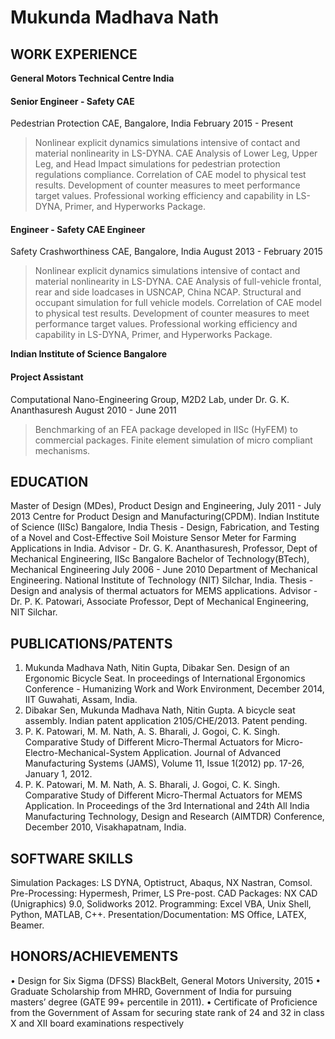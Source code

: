 # Mukunda Madhava Nath

## WORK EXPERIENCE
**General Motors Technical Centre India**
#### Senior Engineer - Safety CAE
Pedestrian Protection CAE, Bangalore, India February 2015 - Present
> Nonlinear explicit dynamics simulations intensive of contact and material nonlinearity in LS-DYNA.
> CAE Analysis of Lower Leg, Upper Leg, and Head Impact simulations for pedestrian protection regulations
compliance.
> Correlation of CAE model to physical test results.
> Development of counter measures to meet performance target values.
> Professional working efficiency and capability in LS-DYNA, Primer, and Hyperworks Package.
#### Engineer - Safety CAE Engineer
Safety Crashworthiness CAE, Bangalore, India August 2013 - February 2015
> Nonlinear explicit dynamics simulations intensive of contact and material nonlinearity in LS-DYNA.
> CAE Analysis of full-vehicle frontal, rear and side loadcases in USNCAP, China NCAP.
> Structural and occupant simulation for full vehicle models.
> Correlation of CAE model to physical test results.
> Development of counter measures to meet performance target values.
> Professional working efficiency and capability in LS-DYNA, Primer, and Hyperworks Package.

**Indian Institute of Science Bangalore**
#### Project Assistant
Computational Nano-Engineering Group, M2D2 Lab, under Dr. G. K. Ananthasuresh August 2010 - June 2011
> Benchmarking of an FEA package developed in IISc (HyFEM) to commercial packages.
> Finite element simulation of micro compliant mechanisms.

## EDUCATION
Master of Design (MDes), Product Design and Engineering, July 2011 - July 2013
Centre for Product Design and Manufacturing(CPDM). Indian Institute of Science (IISc) Bangalore, India
Thesis - Design, Fabrication, and Testing of a Novel and Cost-Effective Soil Moisture Sensor Meter for Farming
Applications in India.
Advisor - Dr. G. K. Ananthasuresh, Professor, Dept of Mechanical Engineering, IISc Bangalore
Bachelor of Technology(BTech), Mechanical Engineering July 2006 - June 2010
Department of Mechanical Engineering. National Institute of Technology (NIT) Silchar, India.
Thesis - Design and analysis of thermal actuators for MEMS applications.
Advisor - Dr. P. K. Patowari, Associate Professor, Dept of Mechanical Engineering, NIT Silchar.

## PUBLICATIONS/PATENTS
1. Mukunda Madhava Nath, Nitin Gupta, Dibakar Sen. Design of an Ergonomic Bicycle Seat. In
proceedings of International Ergonomics Conference - Humanizing Work and Work Environment, December
2014, IIT Guwahati, Assam, India.
2. Dibakar Sen, Mukunda Madhava Nath, Nitin Gupta. A bicycle seat assembly. Indian patent
application 2105/CHE/2013. Patent pending.
3. P. K. Patowari, M. M. Nath, A. S. Bharali, J. Gogoi, C. K. Singh. Comparative Study of Different
Micro-Thermal Actuators for Micro-Electro-Mechanical-System Application. Journal of
Advanced Manufacturing Systems (JAMS), Volume 11, Issue 1(2012) pp. 17-26, January 1, 2012.
4. P. K. Patowari, M. M. Nath, A. S. Bharali, J. Gogoi, C. K. Singh. Comparative Study of Different
Micro-Thermal Actuators for MEMS Application. In Proceedings of the 3rd International and
24th All India Manufacturing Technology, Design and Research (AIMTDR) Conference, December 2010,
Visakhapatnam, India.

## SOFTWARE SKILLS
Simulation Packages: LS DYNA, Optistruct, Abaqus, NX Nastran, Comsol.
Pre-Processing: Hypermesh, Primer, LS Pre-post.
CAD Packages: NX CAD (Unigraphics) 9.0, Solidworks 2012.
Programming: Excel VBA, Unix Shell, Python, MATLAB, C++.
Presentation/Documentation: MS Office, LATEX, Beamer.

## HONORS/ACHIEVEMENTS
• Design for Six Sigma (DFSS) BlackBelt, General Motors University, 2015
• Graduate Scholarship from MHRD, Government of India for pursuing masters’ degree (GATE 99+ percentile
in 2011).
• Certificate of Proficience from the Government of Assam for securing state rank of 24 and 32 in class X
and XII board examinations respectively
